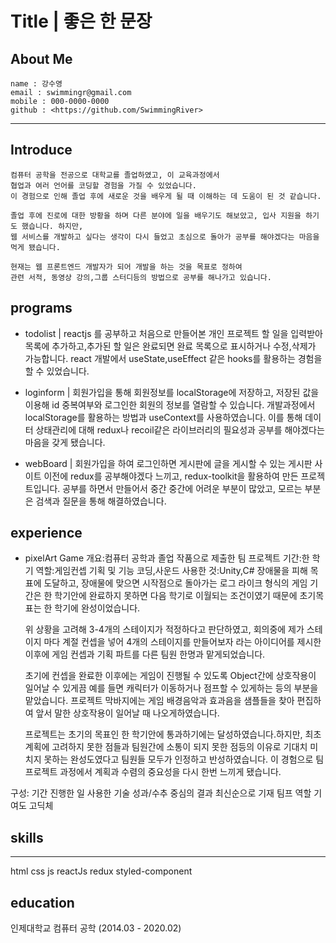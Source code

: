 Title | 좋은 한 문장
====
## About Me
    name : 강수영
    email : swimmingr@gmail.com
    mobile : 000-0000-0000
    github : <https://github.com/SwimmingRiver>
---
## Introduce
    컴퓨터 공학을 전공으로 대학교를 졸업하였고, 이 교육과정에서
    협업과 여러 언어를 코딩할 경험을 가질 수 있었습니다.
    이 경험으로 인해 졸업 후에 새로운 것을 배우게 될 때 이해하는 데 도움이 된 것 같습니다. 

    졸업 후에 진로에 대한 방황을 하며 다른 분야에 일을 배우기도 해보았고, 입사 지원을 하기도 했습니다. 하지만, 
    웹 서비스를 개발하고 싶다는 생각이 다시 들었고 초심으로 돌아가 공부를 해야겠다는 마음을 먹게 됐습니다.

    현재는 웹 프론트엔드 개발자가 되어 개발을 하는 것을 목표로 정하여
    관련 서적, 동영상 강의,그룹 스터디등의 방법으로 공부를 해나가고 있습니다.

## programs
- todolist | 
    reactjs 를 공부하고 처음으로 만들어본 개인 프로젝트
    할 일을 입력받아 목록에 추가하고,추가된 할 일은 완료되면 완료 목록으로 표시하거나 수정,삭제가 가능합니다.
    react 개발에서 useState,useEffect 같은 hooks를 활용하는 경험을 할 수 있었습니다.
    
- loginform |
    회원가입을 통해 회원정보를 localStorage에 저장하고, 저장된 값을 이용해 id 중복여부와 로그인한 회원의 정보를 열람할 수 있습니다.
    개발과정에서 localStorage를 활용하는 방법과 useContext를 사용하였습니다. 
    이를 통해 데이터 상태관리에 대해 redux나 recoil같은 라이브러리의 필요성과 공부를 해야겠다는 마음을 갖게 됐습니다. 

- webBoard |
    회원가입을 하여 로그인하면 게시판에 글을 게시할 수 있는 게시판 사이트
    이전에 redux를 공부해야겠다 느끼고, redux-toolkit을 활용하여 만든 프로젝트입니다.
    공부를 하면서 만들어서 중간 중간에 어려운 부분이 많았고, 모르는 부분은 검색과 질문을 통해 해결하였습니다.
    

## experience
- pixelArt Game
    개요:컴퓨터 공학과 졸업 작품으로 제출한 팀 프로젝트
    기간:한 학기
    역할:게임컨셉 기획 및 기능 코딩,사운드
    사용한 것:Unity,C#
    장애물을 피해 목표에 도달하고, 장애물에 맞으면 시작점으로 돌아가는 로그 라이크 형식의 게임
    기간은 한 학기안에 완료하지 못하면 다음 학기로 이월되는 조건이였기 때문에 
    초기목표는 한 학기에 완성이었습니다.
    
    위 상황을 고려해 3-4개의 스테이지가 적정하다고 판단하였고, 
    회의중에 제가 스테이지 마다 계절 컨셉을 넣어 4개의 스테이지를 만들어보자 라는 아이디어를 제시한 이후에
    게임 컨셉과 기획 파트를 다른 팀원 한명과 맡게되었습니다.
    
    초기에 컨셉을 완료한 이후에는 게임이 진행될 수 있도록 Object간에 상호작용이 일어날 수 있게끔 예를 들면 
    캐릭터가 이동하거나 점프할 수 있게하는 등의 부분을 맡았습니다.
    프로젝트 막바지에는 게임 배경음악과 효과음을 샘플들을 찾아 편집하여 앞서 말한 상호작용이 일어날 때 나오게하였습니다.
    
    프로젝트는 초기의 목표인 한 학기안에 통과하기에는 달성하였습니다.하지만,
    최초 계획에 고려하지 못한 점들과 팀원간에 소통이 되지 못한 점등의 이유로
    기대치 미치지 못하는 완성도였다고 팀원들 모두가 인정하고 반성하였습니다.
    이 경험으로 팀 프로젝트 과정에서 계획과 수렴의 중요성을 다시 한번 느끼게 됐습니다.
    
 구성: 기간 진행한 일 사용한 기술 성과/수추 중심의 결과
 최신순으로 기재
 팀프 역할 기여도
 고딕체

## skills
---
html css js reactJs redux styled-component


 ## education 
 인제대학교 컴퓨터 공학 (2014.03 - 2020.02)
